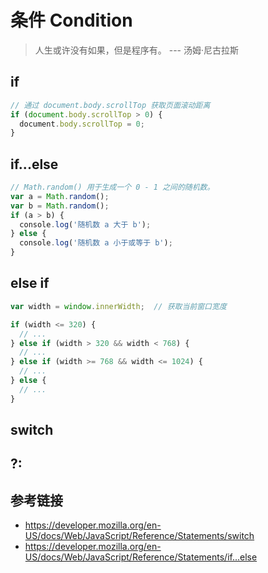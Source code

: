 # 条件 Condition

> 人生或许没有如果，但是程序有。 --- 汤姆·尼古拉斯

## if
```javascript
// 通过 document.body.scrollTop 获取页面滚动距离
if (document.body.scrollTop > 0) {
  document.body.scrollTop = 0;
}
```

## if...else
```javascript
// Math.random() 用于生成一个 0 - 1 之间的随机数。
var a = Math.random();
var b = Math.random();
if (a > b) {
  console.log('随机数 a 大于 b');
} else {
  console.log('随机数 a 小于或等于 b');
}
```

## else if
```javascript
var width = window.innerWidth;  // 获取当前窗口宽度

if (width <= 320) {
  // ...
} else if (width > 320 && width < 768) {
  // ...
} else if (width >= 768 && width <= 1024) {
  // ...
} else {
  // ...
}
```

## switch


## ?:


## 参考链接
* https://developer.mozilla.org/en-US/docs/Web/JavaScript/Reference/Statements/switch
* https://developer.mozilla.org/en-US/docs/Web/JavaScript/Reference/Statements/if...else
